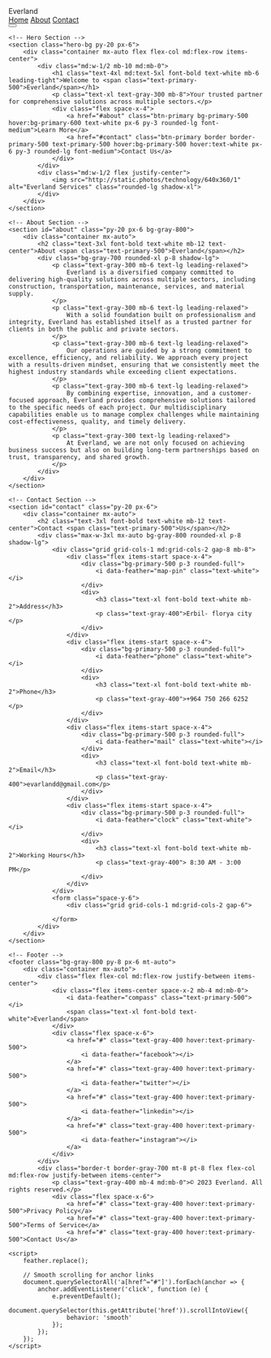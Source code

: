 <html lang="en" class="dark">
<head>
    <meta charset="UTF-8">
    <meta name="viewport" content="width=device-width, initial-scale=1.0">
    <title>Everland</title>
    <script src="https://cdn.tailwindcss.com"></script>
    <script src="https://unpkg.com/feather-icons"></script>
    <script src="https://cdn.jsdelivr.net/npm/feather-icons/dist/feather.min.js"></script>
    <script>
        tailwind.config = {
            darkMode: 'class',
            theme: {
                extend: {
                    colors: {
                        primary: {
                            500: '#3B82F6',
                        },
                        secondary: {
                            500: '#10B981',
                        }
                    }
                }
            }
        }
    </script>
    <style>
        .hero-bg {
            background: linear-gradient(135deg, rgba(16, 185, 129, 0.1) 0%, rgba(59, 130, 246, 0.2) 100%);
        }
        .nav-link {
            transition: all 0.3s ease;
        }
        .nav-link:hover {
            color: #3B82F6;
            transform: translateY(-2px);
        }
        .btn-primary {
            transition: all 0.3s ease;
        }
        .btn-primary:hover {
            transform: translateY(-2px);
            box-shadow: 0 10px 15px -3px rgba(0, 0, 0, 0.1), 0 4px 6px -2px rgba(0, 0, 0, 0.05);
        }
    </style>
</head>
<body class="bg-gray-900 text-gray-200 min-h-screen flex flex-col">
    <!-- Navigation -->
    <nav class="bg-gray-800 py-4 px-6 shadow-lg">
        <div class="container mx-auto flex justify-between items-center">
            <div class="flex items-center space-x-2">
                <i data-feather="" class="text-primary-500"></i>
                <span class="text-2xl font-bold text-white">Everland</span>
            </div>
            <div class="hidden md:flex space-x-8">
                <a href="#" class="nav-link text-white font-medium hover:text-primary-500">Home</a>
                <a href="#about" class="nav-link text-gray-400 font-medium hover:text-primary-500">About</a>
                <a href="#contact" class="nav-link text-gray-400 font-medium hover:text-primary-500">Contact</a>
            </div>
            <button class="md:hidden text-gray-400">
                <i data-feather="menu"></i>
            </button>
        </div>
    </nav>

    <!-- Hero Section -->
    <section class="hero-bg py-20 px-6">
        <div class="container mx-auto flex flex-col md:flex-row items-center">
            <div class="md:w-1/2 mb-10 md:mb-0">
                <h1 class="text-4xl md:text-5xl font-bold text-white mb-6 leading-tight">Welcome to <span class="text-primary-500">Everland</span></h1>
                <p class="text-xl text-gray-300 mb-8">Your trusted partner for comprehensive solutions across multiple sectors.</p>
                <div class="flex space-x-4">
                    <a href="#about" class="btn-primary bg-primary-500 hover:bg-primary-600 text-white px-6 py-3 rounded-lg font-medium">Learn More</a>
                    <a href="#contact" class="btn-primary border border-primary-500 text-primary-500 hover:bg-primary-500 hover:text-white px-6 py-3 rounded-lg font-medium">Contact Us</a>
                </div>
            </div>
            <div class="md:w-1/2 flex justify-center">
                <img src="http://static.photos/technology/640x360/1" alt="Everland Services" class="rounded-lg shadow-xl">
            </div>
        </div>
    </section>

    <!-- About Section -->
    <section id="about" class="py-20 px-6 bg-gray-800">
        <div class="container mx-auto">
            <h2 class="text-3xl font-bold text-white mb-12 text-center">About <span class="text-primary-500">Everland</span></h2>
            <div class="bg-gray-700 rounded-xl p-8 shadow-lg">
                <p class="text-gray-300 mb-6 text-lg leading-relaxed">
                    Everland is a diversified company committed to delivering high-quality solutions across multiple sectors, including construction, transportation, maintenance, services, and material supply.
                </p>
                <p class="text-gray-300 mb-6 text-lg leading-relaxed">
                    With a solid foundation built on professionalism and integrity, Everland has established itself as a trusted partner for clients in both the public and private sectors.
                </p>
                <p class="text-gray-300 mb-6 text-lg leading-relaxed">
                    Our operations are guided by a strong commitment to excellence, efficiency, and reliability. We approach every project with a results-driven mindset, ensuring that we consistently meet the highest industry standards while exceeding client expectations.
                </p>
                <p class="text-gray-300 mb-6 text-lg leading-relaxed">
                    By combining expertise, innovation, and a customer-focused approach, Everland provides comprehensive solutions tailored to the specific needs of each project. Our multidisciplinary capabilities enable us to manage complex challenges while maintaining cost-effectiveness, quality, and timely delivery.
                </p>
                <p class="text-gray-300 text-lg leading-relaxed">
                    At Everland, we are not only focused on achieving business success but also on building long-term partnerships based on trust, transparency, and shared growth.
                </p>
            </div>
        </div>
    </section>

    <!-- Contact Section -->
    <section id="contact" class="py-20 px-6">
        <div class="container mx-auto">
            <h2 class="text-3xl font-bold text-white mb-12 text-center">Contact <span class="text-primary-500">Us</span></h2>
            <div class="max-w-3xl mx-auto bg-gray-800 rounded-xl p-8 shadow-lg">
                <div class="grid grid-cols-1 md:grid-cols-2 gap-8 mb-8">
                    <div class="flex items-start space-x-4">
                        <div class="bg-primary-500 p-3 rounded-full">
                            <i data-feather="map-pin" class="text-white"></i>
                        </div>
                        <div>
                            <h3 class="text-xl font-bold text-white mb-2">Address</h3>
                            <p class="text-gray-400">Erbil- florya city </p>
                        </div>
                    </div>
                    <div class="flex items-start space-x-4">
                        <div class="bg-primary-500 p-3 rounded-full">
                            <i data-feather="phone" class="text-white"></i>
                        </div>
                        <div>
                            <h3 class="text-xl font-bold text-white mb-2">Phone</h3>
                            <p class="text-gray-400">+964 750 266 6252 </p>
                        </div>
                    </div>
                    <div class="flex items-start space-x-4">
                        <div class="bg-primary-500 p-3 rounded-full">
                            <i data-feather="mail" class="text-white"></i>
                        </div>
                        <div>
                            <h3 class="text-xl font-bold text-white mb-2">Email</h3>
                            <p class="text-gray-400">evarlandd@gmail.com</p>
                        </div>
                    </div>
                    <div class="flex items-start space-x-4">
                        <div class="bg-primary-500 p-3 rounded-full">
                            <i data-feather="clock" class="text-white"></i>
                        </div>
                        <div>
                            <h3 class="text-xl font-bold text-white mb-2">Working Hours</h3>
                            <p class="text-gray-400"> 8:30 AM - 3:00 PM</p>
                        </div>
                    </div>
                </div>
                <form class="space-y-6">
                    <div class="grid grid-cols-1 md:grid-cols-2 gap-6">
                        
                </form>
            </div>
        </div>
    </section>

    <!-- Footer -->
    <footer class="bg-gray-800 py-8 px-6 mt-auto">
        <div class="container mx-auto">
            <div class="flex flex-col md:flex-row justify-between items-center">
                <div class="flex items-center space-x-2 mb-4 md:mb-0">
                    <i data-feather="compass" class="text-primary-500"></i>
                    <span class="text-xl font-bold text-white">Everland</span>
                </div>
                <div class="flex space-x-6">
                    <a href="#" class="text-gray-400 hover:text-primary-500">
                        <i data-feather="facebook"></i>
                    </a>
                    <a href="#" class="text-gray-400 hover:text-primary-500">
                        <i data-feather="twitter"></i>
                    </a>
                    <a href="#" class="text-gray-400 hover:text-primary-500">
                        <i data-feather="linkedin"></i>
                    </a>
                    <a href="#" class="text-gray-400 hover:text-primary-500">
                        <i data-feather="instagram"></i>
                    </a>
                </div>
            </div>
            <div class="border-t border-gray-700 mt-8 pt-8 flex flex-col md:flex-row justify-between items-center">
                <p class="text-gray-400 mb-4 md:mb-0">© 2023 Everland. All rights reserved.</p>
                <div class="flex space-x-6">
                    <a href="#" class="text-gray-400 hover:text-primary-500">Privacy Policy</a>
                    <a href="#" class="text-gray-400 hover:text-primary-500">Terms of Service</a>
                    <a href="#" class="text-gray-400 hover:text-primary-500">Contact Us</a>

    <script>
        feather.replace();
        
        // Smooth scrolling for anchor links
        document.querySelectorAll('a[href^="#"]').forEach(anchor => {
            anchor.addEventListener('click', function (e) {
                e.preventDefault();
                document.querySelector(this.getAttribute('href')).scrollIntoView({
                    behavior: 'smooth'
                });
            });
        });
    </script>
